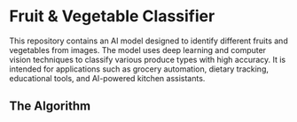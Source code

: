 # Fruit & Vegetable Classifier
This repository contains an AI model designed to identify different fruits and vegetables from images. The model uses deep learning and computer vision techniques to classify various produce types with high accuracy. It is intended for applications such as grocery automation, dietary tracking, educational tools, and AI-powered kitchen assistants.
## The Algorithm

